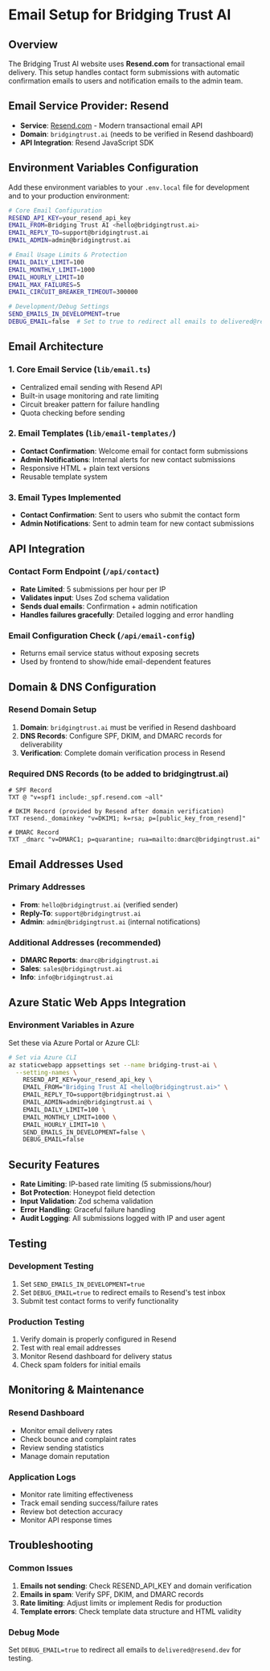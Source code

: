 # Email Setup for Bridging Trust AI

## Overview

The Bridging Trust AI website uses **Resend.com** for transactional email delivery. This setup handles contact form submissions with automatic confirmation emails to users and notification emails to the admin team.

## Email Service Provider: Resend

- **Service**: [Resend.com](https://resend.com) - Modern transactional email API
- **Domain**: `bridgingtrust.ai` (needs to be verified in Resend dashboard)
- **API Integration**: Resend JavaScript SDK

## Environment Variables Configuration

Add these environment variables to your `.env.local` file for development and to your production environment:

```bash
# Core Email Configuration
RESEND_API_KEY=your_resend_api_key
EMAIL_FROM=Bridging Trust AI <hello@bridgingtrust.ai>
EMAIL_REPLY_TO=support@bridgingtrust.ai
EMAIL_ADMIN=admin@bridgingtrust.ai

# Email Usage Limits & Protection
EMAIL_DAILY_LIMIT=100
EMAIL_MONTHLY_LIMIT=1000
EMAIL_HOURLY_LIMIT=10
EMAIL_MAX_FAILURES=5
EMAIL_CIRCUIT_BREAKER_TIMEOUT=300000

# Development/Debug Settings
SEND_EMAILS_IN_DEVELOPMENT=true
DEBUG_EMAIL=false  # Set to true to redirect all emails to delivered@resend.dev
```

## Email Architecture

### 1. Core Email Service (`lib/email.ts`)
- Centralized email sending with Resend API
- Built-in usage monitoring and rate limiting
- Circuit breaker pattern for failure handling
- Quota checking before sending

### 2. Email Templates (`lib/email-templates/`)
- **Contact Confirmation**: Welcome email for contact form submissions
- **Admin Notifications**: Internal alerts for new contact submissions
- Responsive HTML + plain text versions
- Reusable template system

### 3. Email Types Implemented
- **Contact Confirmation**: Sent to users who submit the contact form
- **Admin Notifications**: Sent to admin team for new contact submissions

## API Integration

### Contact Form Endpoint (`/api/contact`)
- **Rate Limited**: 5 submissions per hour per IP
- **Validates input**: Uses Zod schema validation
- **Sends dual emails**: Confirmation + admin notification
- **Handles failures gracefully**: Detailed logging and error handling

### Email Configuration Check (`/api/email-config`)
- Returns email service status without exposing secrets
- Used by frontend to show/hide email-dependent features

## Domain & DNS Configuration

### Resend Domain Setup
1. **Domain**: `bridgingtrust.ai` must be verified in Resend dashboard
2. **DNS Records**: Configure SPF, DKIM, and DMARC records for deliverability
3. **Verification**: Complete domain verification process in Resend

### Required DNS Records (to be added to bridgingtrust.ai)
```
# SPF Record
TXT @ "v=spf1 include:_spf.resend.com ~all"

# DKIM Record (provided by Resend after domain verification)
TXT resend._domainkey "v=DKIM1; k=rsa; p=[public_key_from_resend]"

# DMARC Record
TXT _dmarc "v=DMARC1; p=quarantine; rua=mailto:dmarc@bridgingtrust.ai"
```

## Email Addresses Used

### Primary Addresses
- **From**: `hello@bridgingtrust.ai` (verified sender)
- **Reply-To**: `support@bridgingtrust.ai`
- **Admin**: `admin@bridgingtrust.ai` (internal notifications)

### Additional Addresses (recommended)
- **DMARC Reports**: `dmarc@bridgingtrust.ai`
- **Sales**: `sales@bridgingtrust.ai`
- **Info**: `info@bridgingtrust.ai`

## Azure Static Web Apps Integration

### Environment Variables in Azure
Set these via Azure Portal or Azure CLI:

```bash
# Set via Azure CLI
az staticwebapp appsettings set --name bridging-trust-ai \
  --setting-names \
    RESEND_API_KEY=your_resend_api_key \
    EMAIL_FROM="Bridging Trust AI <hello@bridgingtrust.ai>" \
    EMAIL_REPLY_TO=support@bridgingtrust.ai \
    EMAIL_ADMIN=admin@bridgingtrust.ai \
    EMAIL_DAILY_LIMIT=100 \
    EMAIL_MONTHLY_LIMIT=1000 \
    EMAIL_HOURLY_LIMIT=10 \
    SEND_EMAILS_IN_DEVELOPMENT=false \
    DEBUG_EMAIL=false
```

## Security Features

- **Rate Limiting**: IP-based rate limiting (5 submissions/hour)
- **Bot Protection**: Honeypot field detection
- **Input Validation**: Zod schema validation
- **Error Handling**: Graceful failure handling
- **Audit Logging**: All submissions logged with IP and user agent

## Testing

### Development Testing
1. Set `SEND_EMAILS_IN_DEVELOPMENT=true`
2. Set `DEBUG_EMAIL=true` to redirect emails to Resend's test inbox
3. Submit test contact forms to verify functionality

### Production Testing
1. Verify domain is properly configured in Resend
2. Test with real email addresses
3. Monitor Resend dashboard for delivery status
4. Check spam folders for initial emails

## Monitoring & Maintenance

### Resend Dashboard
- Monitor email delivery rates
- Check bounce and complaint rates
- Review sending statistics
- Manage domain reputation

### Application Logs
- Monitor rate limiting effectiveness
- Track email sending success/failure rates
- Review bot detection accuracy
- Monitor API response times

## Troubleshooting

### Common Issues
1. **Emails not sending**: Check RESEND_API_KEY and domain verification
2. **Emails in spam**: Verify SPF, DKIM, and DMARC records
3. **Rate limiting**: Adjust limits or implement Redis for production
4. **Template errors**: Check template data structure and HTML validity

### Debug Mode
Set `DEBUG_EMAIL=true` to redirect all emails to `delivered@resend.dev` for testing. 